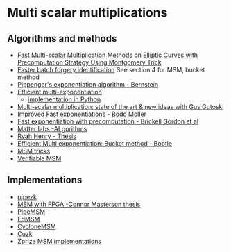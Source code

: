 # Multi scalar multiplications

## Algorithms and methods

- [Fast Multi-scalar Multiplication Methods on Elliptic Curves with Precomputation Strategy Using Montgomery Trick](https://link.springer.com/chapter/10.1007/3-540-36400-5_41)
- [Faster batch forgery identification](https://eprint.iacr.org/2012/549) See section 4 for MSM, bucket method
- [Pippenger's exponentiation algorithm - Bernstein](https://cr.yp.to/papers/pippenger.pdf)
- [Efficient multi-exponentiation](https://github.com/wborgeaud/python-pippenger/blob/master/pippenger.pdf)
  - [implementation in Python](https://github.com/wborgeaud/python-pippenger)
- [Multi-scalar multiplication: state of the art & new ideas with Gus Gutoski](https://www.youtube.com/watch?v=Bl5mQA7UL2I)
- [Improved Fast exponentiations - Bodo Moller](https://www.bmoeller.de/pdf/fastexp-icisc2002.pdf)
- [Fast exponentiation with precomputation - Brickell Gordon et al](https://www.dmgordon.org/papers/fast.pdf)
- [Matter labs -ALgorithms](https://github.com/matter-labs/eip1962/blob/master/documentation/Algorithms_for_EIP1962.pdf)
- [Ryah Henry - Thesis](https://cacr.uwaterloo.ca/techreports/2010/cacr2010-26.pdf)
- [Efficient Multi exponentiation: Bucket method - Bootle](https://jbootle.github.io/Misc/pippenger.pdf)
- [MSM tricks](https://gist.github.com/mratsim/27c78c71fd423f731615a91d237162c3#file-multi-scalar-mul-md)
- [Verifiable MSM](https://decentralizedthoughts.github.io/2025-02-14-verifiable-MSM/)

## Implementations
<!-- markdown-link-check-disable -->
- [pipezk](https://www.microsoft.com/en-us/research/publication/pipezk-accelerating-zero-knowledge-proof-with-a-pipelined-architecture/)
- [MSM with FPGA -Connor Masterson thesis](https://github.com/connormas/MultiScalarMultiplication/blob/main/ConnorMastersonThesisV2.pdf)
- [PipeMSM](https://eprint.iacr.org/2022/999)
- [EdMSM](https://ia.cr/2022/1400)
- [CycloneMSM](https://eprint.iacr.org/2022/1396)
- [Cuzk](https://eprint.iacr.org/2022/1321)
- [Zprize MSM implementations](https://github.com/z-prize/2022-entries/tree/main/open-division/prize1-msm)
